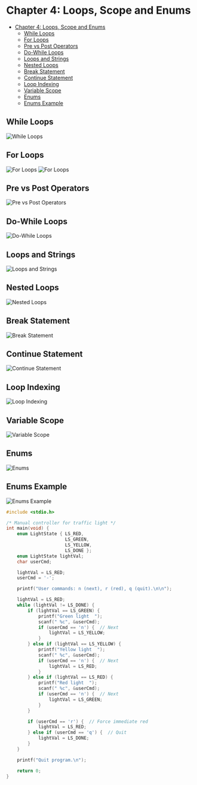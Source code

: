 # Chapter 4: Loops, Scope and Enums

- [Chapter 4: Loops, Scope and Enums](#chapter-4-loops-scope-and-enums)
  - [While Loops](#while-loops)
  - [For Loops](#for-loops)
  - [Pre vs Post Operators](#pre-vs-post-operators)
  - [Do-While Loops](#do-while-loops)
  - [Loops and Strings](#loops-and-strings)
  - [Nested Loops](#nested-loops)
  - [Break Statement](#break-statement)
  - [Continue Statement](#continue-statement)
  - [Loop Indexing](#loop-indexing)
  - [Variable Scope](#variable-scope)
  - [Enums](#enums)
  - [Enums Example](#enums-example)

## While Loops

![While Loops](./4.2%20While%20Loops.png)

## For Loops

![For Loops](./4.4%20For%20Loops.png)
![For Loops](./4.4%20For%20Loop%20Styling.png)

## Pre vs Post Operators

![Pre vs Post Operators](./4.4%20Pre%20vs%20Post%20Increment.png)

## Do-While Loops

![Do-While Loops](./4.6%20Do-While%20Loops.png)

## Loops and Strings

![Loops and Strings](./4.7%20Loops%20and%20Strings.png)

## Nested Loops

![Nested Loops](./4.8%20Nested%20Loops.png)

## Break Statement

![Break Statement](./4.10%20Break%20Statement.png)

## Continue Statement

![Continue Statement](./4.10%20Continue%20Statement.png)

## Loop Indexing

![Loop Indexing](./4.11%20Loop%20Index.png)

## Variable Scope

![Variable Scope](./4.11%20Variable%20Scope.png)

## Enums

![Enums](./4.12%20Enums.png)

## Enums Example

![Enums Example](./4.12%20Enum%20Example.png)

```c
#include <stdio.h>

/* Manual controller for traffic light */
int main(void) {
    enum LightState { LS_RED,
                      LS_GREEN,
                      LS_YELLOW,
                      LS_DONE };
    enum LightState lightVal;
    char userCmd;

    lightVal = LS_RED;
    userCmd = '-';

    printf("User commands: n (next), r (red), q (quit).\n\n");

    lightVal = LS_RED;
    while (lightVal != LS_DONE) {
        if (lightVal == LS_GREEN) {
            printf("Green light  ");
            scanf(" %c", &userCmd);
            if (userCmd == 'n') {  // Next
                lightVal = LS_YELLOW;
            }
        } else if (lightVal == LS_YELLOW) {
            printf("Yellow light  ");
            scanf(" %c", &userCmd);
            if (userCmd == 'n') {  // Next
                lightVal = LS_RED;
            }
        } else if (lightVal == LS_RED) {
            printf("Red light  ");
            scanf(" %c", &userCmd);
            if (userCmd == 'n') {  // Next
                lightVal = LS_GREEN;
            }
        }

        if (userCmd == 'r') {  // Force immediate red
            lightVal = LS_RED;
        } else if (userCmd == 'q') {  // Quit
            lightVal = LS_DONE;
        }
    }

    printf("Quit program.\n");

    return 0;
}

```
